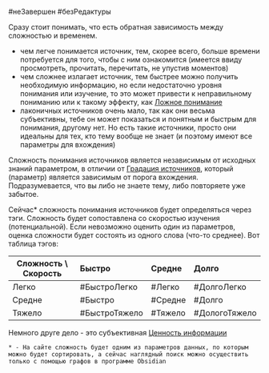 #неЗавершен  #безРедактуры

Сразу стоит понимать, что есть обратная зависимость между сложностью и временем.
- чем легче понимается источник, тем, скорее всего, больше времени потребуется для того, чтобы с ним ознакомится (имеется ввиду просмотреть, прочитать, перечитать, не упустив моментов)
- чем сложнее излагает источник, тем быстрее можно получить необходимую информацию, но если недостаточно уровня понимания или изучение, то это может привести к неправильному пониманию или к такому эффекту, как [Ложное понимание](../Problems/Ложное%20понимание.md)
- лаконичных источников очень мало, так как они весьма субъективны, тебе он может показаться и понятным и быстрым для понимания, другому нет. Но есть такие источники, просто они идеальны для тех, кто тему вообще не знает (и поэтому имеют все параметры для вхождения)

Сложность понимания источников является независимым от исходных знаний параметром, в отличии от [Градация источников](Градация%20источников.md), который (параметр) является зависимым от порога вхождения. Подразумевается, что вы либо не знаете тему, либо повторяете уже забытое.

Сейчас* сложность понимания источников будет определяться через тэги. Сложность будет сопоставлена со скоростью изучения (потенциальной). Если невозможно оценить один из параметров, оценка сложности будет состоять из одного слова (что-то среднее). Вот таблица тэгов:

| Сложность \\ Скорость | Быстро       | Средне   | Долго        |
| -------------------- |:-------------|:----------|:------------|
| Легко                | #БыстроЛегко| #Легко   | #ДолгоЛегко |
| Средне               | #Быстро     | #Средне | #Долго      |
| Тяжело               | #БыстроТяжело| #Тяжело | #ДологоТяжело|

Немного друге дело - это субъективная [Ценность информации](Ценность%20информации.md)

`* - На сайте сложность будет одним из параметров данных, по которым можно будет сортировать, а сейчас наглядный поиск можно осуществить только с помощью графов в программе Obsidian`